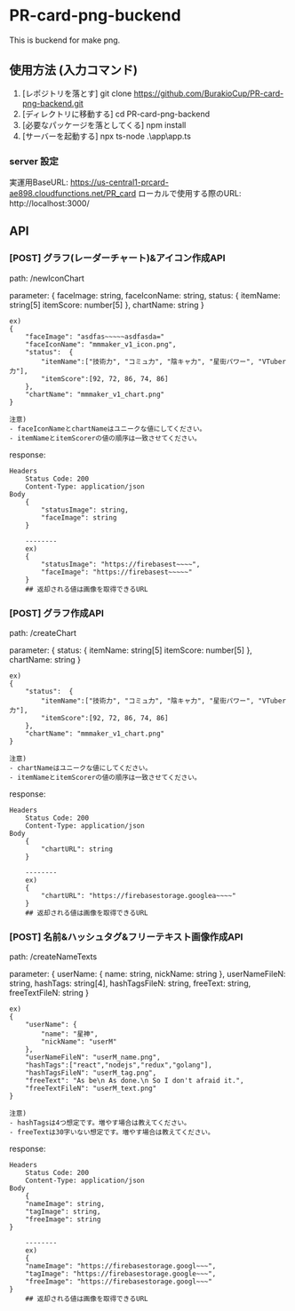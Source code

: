# PR-card-png-buckend
This is buckend for make png.

## 使用方法 (入力コマンド)
1. [レポジトリを落とす] git clone https://github.com/BurakioCup/PR-card-png-backend.git
2. [ディレクトリに移動する] cd PR-card-png-backend
3. [必要なパッケージを落としてくる] npm install
4. [サーバーを起動する] npx ts-node .\app\app.ts

### server 設定
実運用BaseURL: https://us-central1-prcard-ae898.cloudfunctions.net/PR_card
ローカルで使用する際のURL: http://localhost:3000/

## API
### [POST] グラフ(レーダーチャート)&アイコン作成API
path: /newIconChart

parameter:
{
    faceImage: string,
    faceIconName: string,
    status: {
            itemName: string[5]
            itemScore: number[5]
        },
    chartName: string
}
```
ex)
{
    "faceImage": "asdfas~~~~~asdfasda="
    "faceIconName": "mmmaker_v1_icon.png",
    "status":  {
        "itemName":["技術力", "コミュ力", "陰キャ力", "星街パワー", "VTuber力"],
        "itemScore":[92, 72, 86, 74, 86]
    },
    "chartName": "mmmaker_v1_chart.png"
}

注意)
- faceIconNameとchartNameはユニークな値にしてください。
- itemNameとitemScorerの値の順序は一致させてください。
```
response:
```
Headers
    Status Code: 200
    Content-Type: application/json
Body
    {
        "statusImage": string,
        "faceImage": string
    }

    --------
    ex)
    {
        "statusImage": "https://firebasest~~~~",
        "faceImage": "https://firebasest~~~~~"
    }
    ## 返却される値は画像を取得できるURL
```

### [POST] グラフ作成API
path: /createChart

parameter:
{
    status: {
            itemName: string[5]
            itemScore: number[5]
        },
    chartName: string
}
```
ex)
{
    "status":  {
        "itemName":["技術力", "コミュ力", "陰キャ力", "星街パワー", "VTuber力"],
        "itemScore":[92, 72, 86, 74, 86]
    },
    "chartName": "mmmaker_v1_chart.png"
}

注意)
- chartNameはユニークな値にしてください。
- itemNameとitemScorerの値の順序は一致させてください。
```
response:
```
Headers
    Status Code: 200
    Content-Type: application/json
Body
    {
        "chartURL": string
    }

    --------
    ex)
    {
        "chartURL": "https://firebasestorage.googlea~~~~"
    }
    ## 返却される値は画像を取得できるURL
```

### [POST] 名前&ハッシュタグ&フリーテキスト画像作成API
path: /createNameTexts

parameter:
{
    userName: {
        name: string,
        nickName: string
    },
    userNameFileN: string,
    hashTags: string[4],
    hashTagsFileN: string,
    freeText: string,
    freeTextFileN: string
}
```
ex)
{
    "userName": {
        "name": "星神",
        "nickName": "userM"
    },
    "userNameFileN": "userM_name.png",
    "hashTags":["react","nodejs","redux","golang"],
    "hashTagsFileN": "userM_tag.png",
    "freeText": "As be\n As done.\n So I don't afraid it.",
    "freeTextFileN": "userM_text.png"
}

注意)
- hashTagsは4つ想定です。増やす場合は教えてください。
- freeTextは30字いない想定です。増やす場合は教えてください。
```
response:
```
Headers
    Status Code: 200
    Content-Type: application/json
Body
    {
    "nameImage": string,
    "tagImage": string,
    "freeImage": string
}

    --------
    ex)
    {
    "nameImage": "https://firebasestorage.googl~~~",
    "tagImage": "https://firebasestorage.google~~~",
    "freeImage": "https://firebasestorage.googl~~~"
}
    ## 返却される値は画像を取得できるURL
```